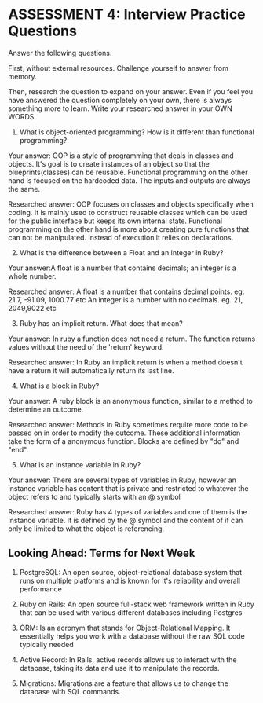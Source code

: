 # ASSESSMENT 4: Interview Practice Questions

Answer the following questions.

First, without external resources. Challenge yourself to answer from memory.

Then, research the question to expand on your answer. Even if you feel you have answered the question completely on your own, there is always something more to learn. Write your researched answer in your OWN WORDS.

1. What is object-oriented programming? How is it different than functional programming?

Your answer: OOP is a style of programming that deals in classes and objects. It's goal is to create instances of an object so that the blueprints(classes) can be reusable. 
Functional programming on the other hand is focused on the hardcoded data. The inputs and outputs are always the same.

Researched answer: OOP focuses on classes and objects specifically when coding. It is mainly used to construct reusable classes which can be used for the public interface but keeps its own internal state. 
Functional programming on the other hand is more about creating pure functions that can not be manipulated. Instead of execution it relies on declarations.

2. What is the difference between a Float and an Integer in Ruby?

Your answer:A float is a number that contains decimals; an integer is a whole number. 

Researched answer: A float is a number that contains decimal points. eg. 21.7, -91.09, 1000.77 etc
An integer is a number with no decimals. eg. 21, 2049,9022 etc

3. Ruby has an implicit return. What does that mean?

Your answer: In ruby a function does not need a return. The function returns values without the need of the 'return' keyword.

Researched answer: In Ruby an implicit return is when a method doesn't have a return it will automatically return its last line.

4. What is a block in Ruby?

Your answer: A ruby block is an anonymous function, similar to a method to determine an outcome. 

Researched answer: Methods in Ruby sometimes require more code to be passed on in order to modify the outcome. These additional information take the form of a anonymous function. Blocks are defined by "do" and "end".

5. What is an instance variable in Ruby?

Your answer: There are several types of variables in Ruby, however an instance variable has content that is private and restricted to whatever the object refers to and typically starts with an @ symbol

Researched answer: Ruby has 4 types of variables and one of them is the instance variable. It is defined by the @ symbol and the content of if can only be limited to what the object is referencing.

## Looking Ahead: Terms for Next Week

1. PostgreSQL: An open source, object-relational database system that runs on multiple platforms and is known for it's reliability and overall performance 

2. Ruby on Rails: An open source full-stack web framework written in Ruby that can be used with various different databases including Postgres

3. ORM: Is an acronym that stands for Object-Relational Mapping. It essentially helps you work with a database without the raw SQL code typically needed

4. Active Record: In Rails, active records allows us to interact with the database, taking its data and use it to manipulate the records. 

5. Migrations: Migrations are a feature that allows us to change the database with SQL commands. 
